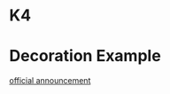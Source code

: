 # K4

 # Decoration Example

 [official announcement](https://github.blog/2022-06-08-sunsetting-atom/)

 
 
